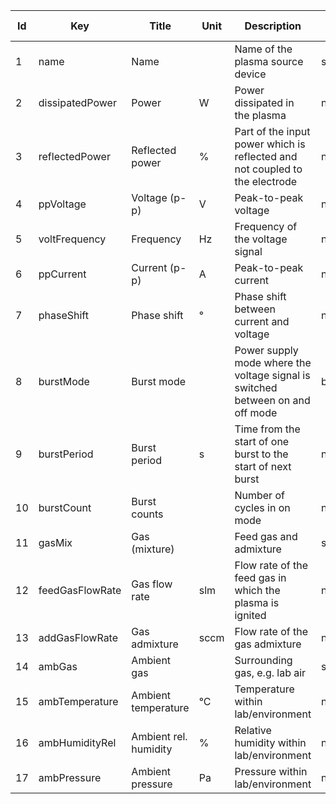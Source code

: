|Id|Key|Title|Unit|Description|Type|Occ|Allowed values|
|-|-|-|-|-|-|-|-|
|1|name|Name||Name of the plasma source device|string|1||
|2|dissipatedPower|Power|W|Power dissipated in the plasma|number|0||
|3|reflectedPower|Reflected power|%|Part of the input power which is reflected and not coupled to the electrode|number|0||
|4|ppVoltage|Voltage (p-p)|V|Peak-to-peak voltage|number|1||
|5|voltFrequency|Frequency|Hz|Frequency of the voltage signal|number|1||
|6|ppCurrent|Current (p-p)|A|Peak-to-peak current|number|0||
|7|phaseShift|Phase shift|°|Phase shift between current and voltage|number|0||
|8|burstMode|Burst mode||Power supply mode where the voltage signal is switched between on and off mode|boolean|1||
|9|burstPeriod|Burst period|s|Time from the start of one burst to the start of next burst|number|0||
|10|burstCount|Burst counts||Number of cycles in on mode|number|0||
|11|gasMix|Gas (mixture)||Feed gas and admixture|string|1||
|12|feedGasFlowRate|Gas flow rate|slm|Flow rate of the feed gas in which the plasma is ignited|number|0||
|13|addGasFlowRate|Gas admixture|sccm|Flow rate of the gas admixture|number|0||
|14|ambGas|Ambient gas||Surrounding gas, e.g. lab air|string|1||
|15|ambTemperature|Ambient temperature|°C|Temperature within lab/environment|number|1||
|16|ambHumidityRel|Ambient rel. humidity|%|Relative humidity within lab/environment|number|1||
|17|ambPressure|Ambient pressure|Pa|Pressure within lab/environment|number|1||
